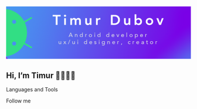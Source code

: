 ![Header](https://github.com/TimurDubov/TimurDubov/blob/main/assets/GitHubLogo.png) 

## Hi, I’m Timur 👋👨🏻‍💻

Languages and Tools

Follow me



